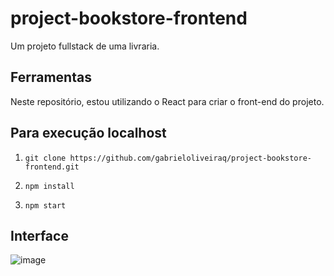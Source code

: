 # project-bookstore-frontend
Um projeto fullstack de uma livraria.

## Ferramentas
Neste repositório, estou utilizando o React para criar o front-end do projeto.

## Para execução localhost
1. ```git clone https://github.com/gabrieloliveiraq/project-bookstore-frontend.git```
   
2. ```npm install```
   
3. ```npm start```

## Interface
![image](https://github.com/gabrieloliveiraq/project-bookstore-frontend/assets/93745501/d07d2f28-7b3e-424b-9f13-f466b7717835)
